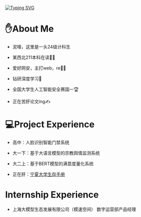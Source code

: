 [![Typing SVG](https://readme-typing-svg.demolab.com?font=Fira+Code&pause=1000&width=435&lines=%E6%97%A9%E4%B8%8A%E5%A5%BD%EF%BC%8C%E4%BD%A0%E4%B9%9F%E8%A6%81%E4%B8%8A%E6%97%A9%E5%85%AB%E5%90%97%EF%BC%9F)](https://git.io/typing-svg)

# ✋About Me

- 泥嚎，这里是一头24级计科生

- 某西北211本科在读👨‍🎓

- 爱好网安，主打web，re🧑‍💻

- 钻研深度学习🤖

- 全国大学生人工智能安全赛国一🏆

- 正在苦肝论文ing✍️

# 💻Project Experience

- 高中：人脸识别智能门禁系统

- 大一下：基于大语言模型的宗教舆情监测系统

- 大二上：基于BERT模型的满意度量化系统

- 正在肝：[宁夏大学生存手册](http://nxu-guide.github.io)

# Internship Experience

- 上海大模型生态发展有限公司（模速空间） 数字运营部产品经理

# 
<!--
**Megalomanian/Megalomanian** is a ✨ _special_ ✨ repository because its `README.md` (this file) appears on your GitHub profile.

Here are some ideas to get you started:

- 🔭 I’m currently working on ...
- 🌱 I’m currently learning ...
- 👯 I’m looking to collaborate on ...
- 🤔 I’m looking for help with ...
- 💬 Ask me about ...
- 📫 How to reach me: ...
- 😄 Pronouns: ...
- ⚡ Fun fact: ...
-->
